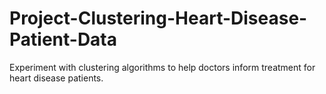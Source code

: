 # Project-Clustering-Heart-Disease-Patient-Data
Experiment with clustering algorithms to help doctors inform treatment for heart disease patients.
